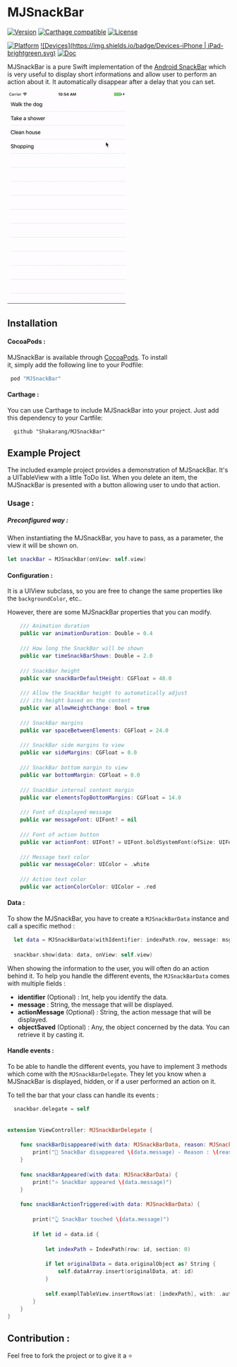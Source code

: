 # MJSnackBar		

 [![Version](https://img.shields.io/cocoapods/v/MJSnackBar.svg?style=flat)](http://cocoapods.org/pods/MJSnackBar)
 [![Carthage compatible](https://img.shields.io/badge/Carthage-compatible-4BC51D.svg?style=flat)](https://github.com/Carthage/Carthage)
 [![License](https://img.shields.io/cocoapods/l/MJSnackBar.svg?style=flat)](http://cocoapods.org/pods/MJSnackBar)

 [![Platform](https://img.shields.io/cocoapods/p/MJSnackBar.svg?style=flat)](http://cocoapods.org/pods/MJSnackBar)
 [![Devices](https://img.shields.io/badge/Devices-iPhone | iPad-brightgreen.svg)]()
 [![Doc](https://img.shields.io/cocoapods/metrics/doc-percent/MJSnackBar.svg)](https://img.shields.io/cocoapods/metrics/doc-percent/MJSnackBar.svg)

 MJSnackBar is a pure Swift implementation of the [Android SnackBar](https://www.google.com/design/spec/components/snackbarstoasts.html#snackbarstoastsusage) which is very useful to display short informations and allow user to perform an action about it. It automatically disappear after a delay that you can set.

 ![MJSnackBar demo](Resources/presentation.gif)		

## Installation							

#### CocoaPods :							
 MJSnackBar is available through [CocoaPods](http://cocoapods.org). To install		
 it, simply add the following line to your Podfile:		     	

 ```ruby
  pod "MJSnackBar"		
 ``` 				

#### Carthage :		

You can use Carthage to include MJSnackBar into your project. Just add this dependency to your Cartfile:
```
  github "Shakarang/MJSnackBar"
```

## Example Project		

 The included example project provides a demonstration of MJSnackBar. It's a UITableView with a little ToDo list. When you delete an item, the MJSnackBar is presented with a button allowing user to undo that action.

### Usage :		

##### Preconfigured way :		

When instantiating the MJSnackBar, you have to pass, as a parameter, the view it will be shown on.

 ```swift	       	   
 let snackBar = MJSnackBar(onView: self.view)
 ``` 	 

#### Configuration :

It is a UIView subclass, so you are free to change the same properties like the ```backgroundColor```, etc..

However, there are some MJSnackBar properties that you can modify.
```Swift
    /// Animation duration
    public var animationDuration: Double = 0.4

    /// How long the SnackBar will be shown
    public var timeSnackBarShown: Double = 2.0

    /// SnackBar height
    public var snackBarDefaultHeight: CGFloat = 48.0

    /// Allow the SnackBar height to automatically adjust
    /// its height based on the content
    public var allowHeightChange: Bool = true

    /// SnackBar margins
    public var spaceBetweenElements: CGFloat = 24.0

    /// SnackBar side margins to view
    public var sideMargins: CGFloat = 0.0

    /// SnackBar bottom margin to view
    public var bottomMargin: CGFloat = 0.0

    /// SnackBar internal content margin
    public var elementsTopBottomMargins: CGFloat = 14.0

    /// Font of displayed message
    public var messageFont: UIFont? = nil

    /// Font of action button
    public var actionFont: UIFont? = UIFont.boldSystemFont(ofSize: UIFont.labelFontSize)

    /// Message text color
    public var messageColor: UIColor = .white

    /// Action text color
    public var actionColorColor: UIColor = .red
```

#### Data :

To show the MJSnackBar, you have to create a ```MJSnackBarData``` instance and call a specific method :

```swift
  let data = MJSnackBarData(withIdentifier: indexPath.row, message: msg, andActionMessage: "UNDO", objectSaved: dataArray[indexPath.row])

  snackbar.show(data: data, onView: self.view)
```

When showing the information to the user, you will often do an action behind it.
To help you handle the different events, the ```MJSnackBarData``` comes with multiple fields :

- **identifier** (Optional) : Int, help you identify the data.
- **message** : String, the message that will be displayed.
- **actionMessage** (Optional) : String, the action message that will be displayed.
- **objectSaved** (Optional) : Any, the object concerned by the data. You can retrieve it by casting it.

#### Handle events :

To be able to handle the different events, you have to implement 3 methods which come with the ```MJSnackBarDelegate```.
They let you know when a MJSnackBar is displayed, hidden, or if a user performed an action on it.

To tell the bar that your class can handle its events :
```swift
  snackbar.delegate = self
```

```swift

extension ViewController: MJSnackBarDelegate {

    func snackBarDisappeared(with data: MJSnackBarData, reason: MJSnackBar.EndShowingType) {
        print("👻 SnackBar disappeared \(data.message) - Reason : \(reason)")
    }

    func snackBarAppeared(with data: MJSnackBarData) {
        print("⭐ SnackBar appeared \(data.message)")
    }

    func snackBarActionTriggered(with data: MJSnackBarData) {

        print("👆 SnackBar touched \(data.message)")

        if let id = data.id {

            let indexPath = IndexPath(row: id, section: 0)

            if let originalData = data.originalObject as? String {
                self.dataArray.insert(originalData, at: id)
            }

            self.examplTableView.insertRows(at: [indexPath], with: .automatic)
        }
    }
}
```

## Contribution :

Feel free to fork the project or to give it a ⭐
